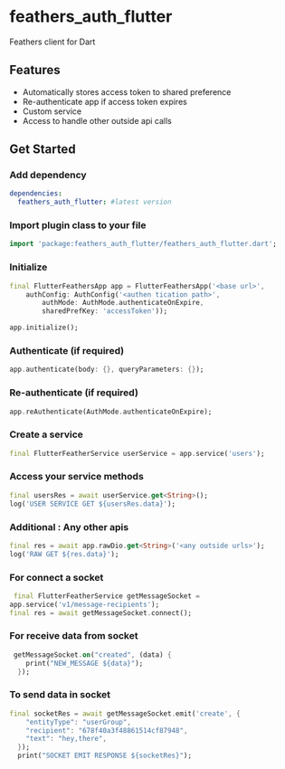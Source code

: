 # feathers_auth_flutter

Feathers client for Dart

## Features
- Automatically stores access token to shared preference
- Re-authenticate app if access token expires
- Custom service
- Access to handle other outside api calls

## Get Started

### Add dependency

```yaml
dependencies:
  feathers_auth_flutter: #latest version
```

### Import plugin class to your file
```dart
import 'package:feathers_auth_flutter/feathers_auth_flutter.dart';
```

### Initialize
```dart
final FlutterFeathersApp app = FlutterFeathersApp('<base url>',
    authConfig: AuthConfig('<authen tication path>',
        authMode: AuthMode.authenticateOnExpire,
        sharedPrefKey: 'accessToken'));

app.initialize();
```

### Authenticate (if required)
```dart
app.authenticate(body: {}, queryParameters: {});
```

### Re-authenticate (if required)
```dart
app.reAuthenticate(AuthMode.authenticateOnExpire);
```

### Create a service
```dart
final FlutterFeatherService userService = app.service('users');
```

### Access your service methods
```dart
final usersRes = await userService.get<String>();
log('USER SERVICE GET ${usersRes.data}');
```

### Additional : Any other apis
```dart
final res = await app.rawDio.get<String>('<any outside urls>');
log('RAW GET ${res.data}');
```

### For connect a socket
```dart
 final FlutterFeatherService getMessageSocket =
app.service('v1/message-recipients');
final res = await getMessageSocket.connect();
```

### For receive data from socket
```dart
 getMessageSocket.on("created", (data) {
    print("NEW_MESSAGE ${data}");
  });
```

### To send data in socket
```dart
final socketRes = await getMessageSocket.emit('create', {
    "entityType": "userGroup",
    "recipient": "678f40a3f48861514cf87948",
    "text": "hey,there",
  });
  print("SOCKET EMIT RESPONSE ${socketRes}");
```